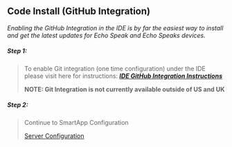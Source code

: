 ## Code Install (GitHub Integration)

*Enabling the GitHub Integration in the IDE is by far the easiest way to install and get the latest updates for Echo Speak and Echo Speaks devices.*

##### Step 1:
>To enable Git integration (one time configuration) under the IDE please visit here for instructions: ***[IDE GitHub Integration Instructions](http://docs.smartthings.com/en/latest/tools-and-ide/github-integration.html)***
>
>**NOTE: Git Integration is not currently available outside of US and UK**

##### Step 2:
>Continue to SmartApp Configuration
>
>[Server Configuration](https://tonesto7.github.io/echo-speaks-docs/#/docs/installation/configuration/appConfig "wikilink")